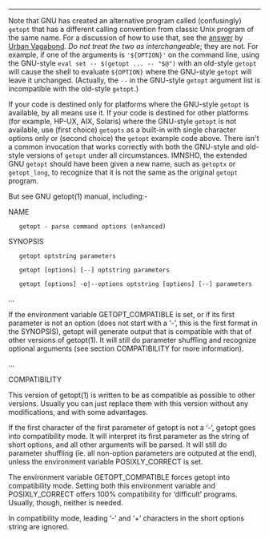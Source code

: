 
<hr>

Note that GNU has created an alternative program called (confusingly)
`getopt` that has a different calling convention from classic Unix
program of the same name.  For a discussion of how to use that, see the
[answer][1] by [Urban Vagabond][2].  _Do not treat the two as
interchangeable_; they are not.  For example, if one of the arguments is
`'${OPTION}'` on the command line, using the GNU-style `eval set --
$(getopt ... -- "$@")` with an old-style `getopt` will cause the shell
to evaluate `${OPTION}` where the GNU-style `getopt` will leave it
unchanged.  (Actually, the `--` in the GNU-style `getopt` argument list
is incompatible with the old-style `getopt`.)

If your code is destined only for platforms where the GNU-style `getopt`
is available, by all means use it.  If your code is destined for other
platforms (for example, HP-UX, AIX, Solaris) where the GNU-style
`getopt` is not available, use (first choice) `getopts` as a built-in
with single character options only or (second choice) the `getopt`
example code above.  There isn't a common invocation that works
correctly with both the GNU-style and old-style versions of `getopt`
under all circumstances.  IMNSHO, the extended GNU `getopt` should have
been given a new name, such as `getoptx` or `getopt_long`, to recognize
that it is not the same as the original `getopt` program.



But see GNU getopt(1) manual, including:-


NAME

       getopt - parse command options (enhanced)

SYNOPSIS

       getopt optstring parameters

       getopt [options] [--] optstring parameters

       getopt [options] -o|--options optstring [options] [--] parameters

...

If the environment variable GETOPT_COMPATIBLE is set, or if its first
parameter is not an option (does not start with a ‘-’, this is the
first format in the SYNOPSIS), getopt will generate output that is
compatible with that of other versions of getopt(1).  It will still do
parameter shuffling and recognize optional arguments (see section
COMPATIBILITY for more information).

...

COMPATIBILITY

This version of getopt(1) is written to be as compatible as possible to
other versions.  Usually you can just replace them with this version
without any modifications, and with some advantages.

If the first character of the first parameter of getopt is not a
‘-’, getopt goes into compatibility mode.  It will interpret its
first parameter as the string of short options, and all other arguments
will be parsed.  It will still do parameter shuffling (ie. all
non-option parameters are outputed at the end), unless the environment
variable POSIXLY_CORRECT is set.

The environment variable GETOPT_COMPATIBLE forces getopt into
compatibility mode.  Setting both this environment variable and
POSIXLY_CORRECT offers 100% compatibility for ‘difficult’ programs.
Usually, though, neither is needed.

In compatibility mode, leading ‘-’ and ‘+’ characters in the
short options string are ignored.



  [1]: http://stackoverflow.com/questions/402377/using-getopts-in-bash-shell-script-to-get-long-and-short-command-line-options/7948533#7948533
    [2]: http://stackoverflow.com/users/907263/urban-vagabond
